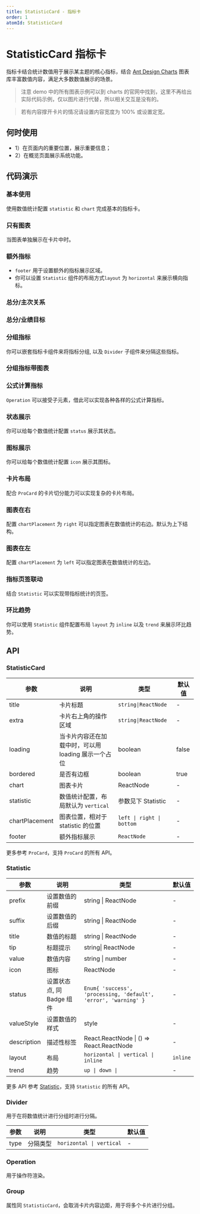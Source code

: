 ```yaml
---
title: StatisticCard - 指标卡
order: 1
atomId: StatisticCard
---
```


# StatisticCard 指标卡

指标卡结合统计数值用于展示某主题的核心指标，结合 [Ant Design Charts](https://charts.ant.design/) 图表库丰富数值内容，满足大多数数值展示的场景。

> 注意 demo 中的所有图表示例可以到 charts 的官网中找到，这里不再给出实际代码示例，仅以图片进行代替，所以相关交互是没有的。

> 若有内容撑开卡片的情况请设置内容宽度为 100% 或设置定宽。

## 何时使用

- 1）在页面内的重要位置，展示重要信息；
- 2）在概览页面展示系统功能。

## 代码演示

### 基本使用

使用数值统计配置 `statistic` 和 `chart` 完成基本的指标卡。

<code src="./demos/basic.tsx" background="var(--main-bg-color)"  oldtitle="基本使用"></code>

### 只有图表

当图表单独展示在卡片中时。

<code src="./demos/chart.tsx" background="var(--main-bg-color)" oldtitle="只有图表" ></code>

### 额外指标

- `footer` 用于设置额外的指标展示区域。
- 你可以设置 `Statistic` 组件的布局方式`layout` 为 `horizontal` 来展示横向指标。

### 总分/主次关系

<code src="./demos/total.tsx" background="var(--main-bg-color)" oldtitle="总分/主次关系" ></code>

### 总分/业绩目标

<code src="./demos/total-layout.tsx" background="var(--main-bg-color)" oldtitle="总分/业绩目标" ></code>

### 分组指标

你可以嵌套指标卡组件来将指标分组, 以及 `Divider` 子组件来分隔这些指标。

### 分组指标带图表

<code src="./demos/group-chart.tsx" background="var(--main-bg-color)"  oldtitle="分组指标带图表"></code>

### 公式计算指标

`Operation` 可以接受子元素，借此可以实现各种各样的公式计算指标。

<code src="./demos/fomula.tsx" background="var(--main-bg-color)" oldtitle="公式计算指标" ></code>

### 状态展示

你可以给每个数值统计配置 `status` 展示其状态。

<code src="./demos/status.tsx" background="var(--main-bg-color)" oldtitle="状态展示" ></code>

### 图标展示

你可以给每个数值统计配置 `icon` 展示其图标。

<code src="./demos/icon.tsx" background="var(--main-bg-color)" oldtitle="图标展示" ></code>

### 卡片布局

配合 `ProCard` 的卡片切分能力可以实现复杂的卡片布局。

<code src="./demos/layout.tsx" background="var(--main-bg-color)" oldtitle="卡片布局" ></code>

### 图表在右

配置 `chartPlacement` 为 `right` 可以指定图表在数值统计的右边。默认为上下结构。

<code src="./demos/horizontal.tsx" background="var(--main-bg-color)" oldtitle="图表在右" ></code>

### 图表在左

配置 `chartPlacement` 为 `left` 可以指定图表在数值统计的左边。

<code src="./demos/horizontal-left.tsx" background="var(--main-bg-color)" oldtitle="图表在左" ></code>

### 指标页签联动

结合 `Statistic` 可以实现带指标统计的页签。

<code src="./demos/tabs-statistic.tsx" background="var(--main-bg-color)" oldtitle="带指标页签" ></code>

### 环比趋势

你可以使用 `Statistic` 组件配置布局 `layout` 为 `inline` 以及 `trend` 来展示环比趋势。

<code src="./demos/trend.tsx" background="var(--main-bg-color)" oldtitle="环比趋势" ></code>

## API

### StatisticCard

| 参数 | 说明 | 类型 | 默认值 |
| --- | --- | --- | --- |
| title | 卡片标题 | `string\|ReactNode` | - |
| extra | 卡片右上角的操作区域 | `string\|ReactNode` | - |
| loading | 当卡片内容还在加载中时，可以用 loading 展示一个占位 | boolean | false |
| bordered | 是否有边框 | boolean | true |
| chart | 图表卡片 | ReactNode | - |
| statistic | 数值统计配置，布局默认为 `vertical` | 参数见下 Statistic | - |
| chartPlacement | 图表位置，相对于 statistic 的位置 | `left \| right \| bottom` | - |
| footer | 额外指标展示 | `ReactNode` | - |

更多参考 `ProCard`，支持 `ProCard` 的所有 API。

### Statistic

| 参数 | 说明 | 类型 | 默认值 |
| --- | --- | --- | --- |
| prefix | 设置数值的前缀 | string \| ReactNode | - |
| suffix | 设置数值的后缀 | string \| ReactNode | - |
| title | 数值的标题 | string \| ReactNode | - |
| tip | 标题提示 | string\| ReactNode | - |
| value | 数值内容 | string \| number | - |
| icon | 图标 | ReactNode | - |
| status | 设置状态点, 同 Badge 组件 | `Enum{ 'success', 'processing, 'default', 'error', 'warning' }` | - |
| valueStyle | 设置数值的样式 | style | - |
| description | 描述性标签 | React.ReactNode \| () => React.ReactNode | - |
| layout | 布局 | `horizontal \| vertical \| inline` | `inline` |
| trend | 趋势 | `up \| down \|` | - |

更多 API 参考 [Statistic](https://ant.design/components/statistic-cn/)，支持 `Statistic` 的所有 API。

### Divider

用于在将数值统计进行分组时进行分隔。

| 参数 | 说明     | 类型                     | 默认值 |
| ---- | -------- | ------------------------ | ------ |
| type | 分隔类型 | `horizontal \| vertical` | -      |

### Operation

用于操作符渲染。

### Group

属性同 `StatisticCard`，会取消卡片内容边距，用于将多个卡片进行分组。
